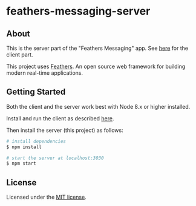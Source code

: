 # feathers-messaging-server

> 

## About

This is the server part of the "Feathers Messaging" app.
See [here](https://github.com/leob/feathers-vue-messaging-client) for the client part.

This project uses [Feathers](http://feathersjs.com).
An open source web framework for building modern real-time applications.

## Getting Started

Both the client and the server work best with Node 8.x or higher installed.

Install and run the client as described [here](https://github.com/leob/feathers-vue-messaging-client).

Then install the server (this project) as follows:

``` bash
# install dependencies
$ npm install

# start the server at localhost:3030
$ npm start
```

## License

Licensed under the [MIT license](LICENSE).
